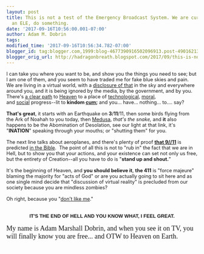 ```yaml
---
layout: post
title: This is not a test of the Emergency Broadcast System. We are currently experiencing
  an ELE, do something.
date: '2017-09-16T10:56:00.001-07:00'
author: Adam M. Dobrin
tags: 
modified_time: '2017-09-16T10:56:34.782-07:00'
blogger_id: tag:blogger.com,1999:blog-4677390916502096913.post-4901621361852923355
blogger_orig_url: http://hadragonbreath.blogspot.com/2017/09/this-is-not-test-of-emergency-broadcast.html
---
```


<div dir="ltr"><div class="gmail_quote"><div dir="ltr"><div><span style="font-size:12.8px">I can take you where you want to be, and show you the things you need to see; but I am one of them, and you seem to have traded me for fake blue skies and pain.  We are living in a virtual world, with a </span><a href="http://meetdaeyeora.fromthemachine.org/x/c?c=1431004&amp;l=f3fb098e-3f13-490f-990e-af8a30692b92&amp;r=10abdc9b-1d58-43a8-a590-87fb33cca9ff" style="font-size:12.8px" target="_blank">disclosure of that</a><span style="font-size:12.8px"> in the sky and everywhere around you, and it is being ignored by the media, by the government, and by you.  There&#39;s </span><a href="http://meetdaeyeora.fromthemachine.org/x/c?c=1431004&amp;l=bd7f7753-fdbe-418d-9bff-f32bafae87e6&amp;r=10abdc9b-1d58-43a8-a590-87fb33cca9ff" style="font-size:12.8px" target="_blank">a clear path</a><span style="font-size:12.8px"> to </span><a href="http://meetdaeyeora.fromthemachine.org/x/c?c=1431004&amp;l=f68eb1e6-7218-49f7-8fd1-18b81733bd59&amp;r=10abdc9b-1d58-43a8-a590-87fb33cca9ff" style="font-size:12.8px" target="_blank">Heaven</a><span style="font-size:12.8px"> to a place of </span><a href="http://meetdaeyeora.fromthemachine.org/x/c?c=1431004&amp;l=be12c943-1172-4e59-ae2f-8d64cb3f279f&amp;r=10abdc9b-1d58-43a8-a590-87fb33cca9ff" style="font-size:12.8px" target="_blank">technological</a><span style="font-size:12.8px">, </span><a href="http://meetdaeyeora.fromthemachine.org/x/c?c=1431004&amp;l=55898864-4e82-487b-9c43-28d2767e3184&amp;r=10abdc9b-1d58-43a8-a590-87fb33cca9ff" style="font-size:12.8px" target="_blank">moral</a><span style="font-size:12.8px">, and </span><a href="http://meetdaeyeora.fromthemachine.org/x/c?c=1431004&amp;l=be12c943-1172-4e59-ae2f-8d64cb3f279f&amp;r=10abdc9b-1d58-43a8-a590-87fb33cca9ff" style="font-size:12.8px" target="_blank">social</a><span style="font-size:12.8px"> progress--lit to </span><b style="font-size:12.8px">kindom <a href="http://meetdaeyeora.fromthemachine.org/x/c?c=1431004&amp;l=26d5d1f3-d359-470f-8872-5826ac402ccb&amp;r=10abdc9b-1d58-43a8-a590-87fb33cca9ff" target="_blank">cum</a>;</b><span style="font-size:12.8px"> and you... have... nothing... to.... say?</span><br></div><div style="font-size:12.8px"><br></div><div style="font-size:12.8px"><b>That&#39;s great</b>, it starts with an Earthquake on <b>3</b>/<b>11</b>/11, then some birds flying from the Ark of Noahah to you today, then <a href="http://meetdaeyeora.fromthemachine.org/x/c?c=1431004&amp;l=0df935da-0b95-428d-accd-8deb263d171b&amp;r=10abdc9b-1d58-43a8-a590-87fb33cca9ff" target="_blank">Medusa</a>, <i>that&#39;s the snake, </i>and <b>it</b> also happens to be the Abomination of Desolation, see our light at that link, it&#39;s &quot;<b>INATION</b>&quot; speaking through your mouths; or &quot;shutting them&quot; for you.  </div><div style="font-size:12.8px"><br></div><div style="font-size:12.8px">The next line talks about aeroplanes, and there&#39;s plenty of proof <a href="http://meetdaeyeora.fromthemachine.org/x/c?c=1431004&amp;l=902d3bf9-8fef-4bae-9353-e54c558cd664&amp;r=10abdc9b-1d58-43a8-a590-87fb33cca9ff" target="_blank"><b>that 9//11</b></a> is predicted <a href="http://meetdaeyeora.fromthemachine.org/x/c?c=1431004&amp;l=fe909c3b-bfde-4bd7-a51e-262a92d74e1d&amp;r=10abdc9b-1d58-43a8-a590-87fb33cca9ff" target="_blank">in the Bible</a>.  The point of all this is not to &quot;rub in&quot; the fact that we are in Hell, but to show you that your actions, and your existence can set not only us free, but the entirety of Creation--all you have to do is &quot;<b>stand up and shout.</b>&quot;</div><div style="font-size:12.8px"><br></div><div style="font-size:12.8px">It&#39;s the beginning of Heaven, and <b>you should believe it</b>, <b>the 411</b> is &quot;force majeure&quot; blaming the majority for &quot;acts of God&quot; or are you actually going to sit here and as one single mind decide that &quot;discussion of virtual reality&quot; is precluded from our society because you are mindless zombies?</div><div style="font-size:12.8px"><br></div><div style="font-size:12.8px">Oh right, because you &quot;<a href="http://meetdaeyeora.fromthemachine.org/x/c?c=1431004&amp;l=22870c41-4bf8-46cd-af24-f1df372f03fb&amp;r=10abdc9b-1d58-43a8-a590-87fb33cca9ff" target="_blank">don&#39;t like me</a>.&quot;</div><div style="font-size:12.8px"><br></div><div style="font-size:12.8px"><br></div><div style="font-size:12.8px;text-align:center"><b><font face="arial black, sans-serif">IT&#39;S THE END OF HELL AND YOU KNOW WHAT, I FEEL GREAT.</font></b></div><div style="font-size:12.8px;text-align:center"><b><font face="arial black, sans-serif"><br></font></b></div><div style="font-size:12.8px"><font face="times new roman, serif" size="4">My name is Adam Marshall Dobrin, and when you see it on TV, you will finally know you are free... and OTW to Heaven on Earth.</font></div></div>  <img height="0" width="0" src="http://meetdaeyeora.fromthemachine.org/x/o?u=10abdc9b-1d58-43a8-a590-87fb33cca9ff&amp;c=1431004"></div><br></div><div hspace="streak-pt-mark" style="max-height:1px"><img alt="" style="width:0px;max-height:0px;overflow:hidden" src="https://mailfoogae.appspot.com/t?sender=aYWRhbUBmcm9tdGhlbWFjaGluZS5vcmc%3D&amp;type=zerocontent&amp;guid=1b4570b8-fac5-4501-a221-0244dfa66b4f"><font color="#ffffff" size="1">ᐧ</font></div>  